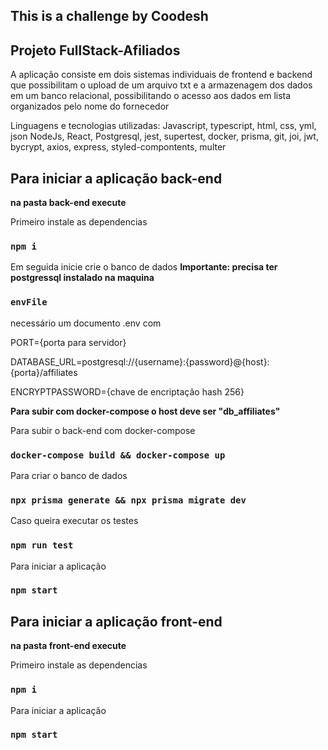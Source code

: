 ## This is a challenge by Coodesh

## Projeto FullStack-Afiliados

A aplicação consiste em dois sistemas individuais de frontend e backend
que possibilitam o upload de um arquivo txt e a armazenagem dos dados em 
um banco relacional, possibilitando o acesso aos dados em lista organizados
pelo nome do fornecedor

Linguagens e tecnologias utilizadas: 
  Javascript, typescript, html, css, yml, json
  NodeJs, React, Postgresql, jest, supertest, docker,
  prisma, git, joi, jwt, bycrypt, axios, express, 
  styled-compontents, multer

## Para iniciar a aplicação back-end
**na pasta back-end execute**

Primeiro instale as dependencias

### `npm i`

Em seguida inicie crie o banco de dados
**Importante: precisa ter postgressql instalado na maquina**

### `envFile`

necessário um documento .env com

  PORT={porta para servidor}

  DATABASE_URL=postgresql://{username}:{password}@{host}:{porta}/affiliates

  ENCRYPTPASSWORD={chave de encriptação hash 256}

**Para subir com docker-compose o host deve ser "db_affiliates"**

Para subir o back-end com docker-compose

### `docker-compose build && docker-compose up`

Para criar o banco de dados

### `npx prisma generate && npx prisma migrate dev`

Caso queira executar os testes 

### `npm run test`

Para iniciar a aplicação

### `npm start`

## Para iniciar a aplicação front-end
**na pasta front-end execute**

Primeiro instale as dependencias

### `npm i`

Para iniciar a aplicação

### `npm start`
